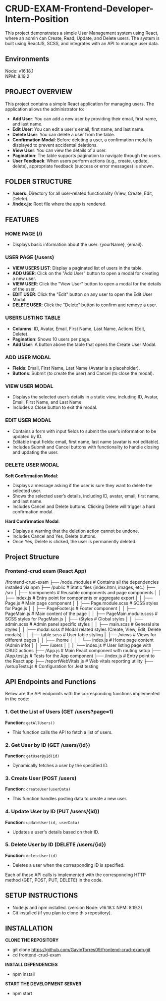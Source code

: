 # CRUD-EXAM-Frontend-Developer-Intern-Position
This project demonstrates a simple User Management system using React, where an admin can Create, Read, Update, and Delete users. The system is built using ReactJS, SCSS, and integrates with an API to manage user data.

## Environments

Node: v16.18.1\
NPM: 8.19.2

## PROJECT OVERVIEW 
This project contains a simple React application for managing users. The application allows the administrator to:

- **Add User**: You can add a new user by providing their email, first name, and last name.
- **Edit User**: You can edit a user's email, first name, and last name.
- **Delete User**: You can delete a user from the table.
- **Confirmation Modal**: Before deleting a user, a confirmation modal is displayed to prevent accidental deletions.
- **View User**: You can view the details of a user.
- **Pagination**: The table supports pagination to navigate through the users.
- **User Feedback**: When users perform actions (e.g., create, update, delete), appropriate feedback (success or error messages) is shown.

## FOLDER STRUCTURE
- **/users**: Directory for all user-related functionality (View, Create, Edit, Delete).
- **/index.js**: Root file where the app is rendered.

## FEATURES

### HOME PAGE  (/)
- Displays basic information about the user: {yourName}, {email}.

### USER PAGE (/users)
- **VIEW USERS LIST**: Display a paginated list of users in the table.
- **ADD USER**: Click on the "Add User" button to open a modal for creating a new user.
- **VIEW USER**: Click the "View User" button to open a modal for the details of the user.
- **EDIT USER**: Click the "Edit" button on any user to open the Edit User Modal.
- **DELETE USER**: Click the "Delete" button to confirm and remove a user.

### USERS LISTING TABLE
- **Columns**: ID, Avatar, Email, First Name, Last Name, Actions (Edit, Delete).
- **Pagination**: Shows 10 users per page.
- **Add User**: A button above the table that opens the Create User Modal.

### ADD USER MODAL
- **Fields**: Email, First Name, Last Name (Avatar is a placeholder).
- **Buttons**: Submit (to create the user) and Cancel (to close the modal).

### VIEW USER MODAL
- Displays the selected user’s details in a static view, including ID, Avatar, Email, First Name, and Last Name.
- Includes a Close button to exit the modal.

### EDIT USER MODAL
- Contains a form with input fields to submit the user’s information to be updated by ID.
- Editable input fields: email, first name, last name (avatar is not editable).
- Includes Submit and Cancel buttons with functionality to handle closing and updating the user.

### DELETE USER MODAL

**Soft Confirmation Modal**:
- Displays a message asking if the user is sure they want to delete the selected user.
- Shows the selected user’s details, including ID, avatar, email, first name, and last name.
- Includes Cancel and Delete buttons. Clicking Delete will trigger a hard confirmation modal.

**Hard Confirmation Modal**:
- Displays a warning that the deletion action cannot be undone.
- Includes Cancel and Yes, Delete buttons.
- Once Yes, Delete is clicked, the user is permanently deleted.

## Project Structure


### Frontend-crud exam (React App)

/frontend-crud-exam
  ├── /node_modules              # Contains all the dependencies installed via npm
  ├── /public                    # Static files (index.html, images, etc.)
  ├── /src
  │   ├── /components            # Reusable components and page components
  │   │   ├── index.js          # Entry point for components or aggregate export
  │   │   ├── Page.js           # Main page component
  │   │   ├── Page.module.scss  # SCSS styles for Page.js
  │   │   ├── PageFooter.js     # Footer component
  │   │   ├── PageMain.js       # Main content of the page
  │   │   ├── PageMain.module.scss # SCSS styles for PageMain.js
  │   ├── /Styles               # Global styles
  │   │   ├── admin.scss        # Admin panel specific styles
  │   │   ├── main.scss         # General site styles
  │   │   ├── modal.scss        # Modal related styles (Create, View, Edit, Delete modals)
  │   │   ├── table.scss        # User table styling
  │   ├── /views                # Views for different pages
  │   │   ├── /home
  │   │   │   └── index.js      # Home page content (Admin info)
  │   │   ├── /users
  │   │   │   └── index.js      # User listing page with CRUD actions
  ├── /App.js                   # Main React component with routing setup
  ├── /App.test.js              # Tests for the App component
  ├── /index.js                 # Entry point to the React app
  ├── /reportWebVitals.js       # Web vitals reporting utility
  ├── /setupTests.js            # Configuration for Jest testing

## API Endpoints and Functions

Below are the API endpoints with the corresponding functions implemented in the code:

### 1. Get the List of Users (GET /users?page=1)
**Function**: `getAllUsers()`
- This function calls the API to fetch a list of users.

### 2. Get User by ID (GET /users/{id})
**Function**: `getUserById(id)`
- Dynamically fetches a user by the specified ID.

### 3. Create User (POST /users)
**Function**: `createUser(userData)`
- This function handles posting data to create a new user.

### 4. Update User by ID (PUT /users/{id})
**Function**: `updateUser(id, userData)`
- Updates a user's details based on their ID.

### 5. Delete User by ID (DELETE /users/{id})
**Function**: `deleteUser(id)`
- Deletes a user when the corresponding ID is specified.

Each of these API calls is implemented with the corresponding HTTP method (GET, POST, PUT, DELETE) in the code.


## SETUP INSTRUCTIONS
- Node.js and npm installed. (version Node: v16.18.1: NPM: 8.19.2)
- Git installed (if you plan to clone this repository).

## INSTALLATION
**CLONE THE REPOSITORY**
- git clone https://github.com/GavinTorres09/frontend-crud-exam.git
- cd frontend-crud-exam

**INSTALL DEPENDENCIES**
- npm install

**START THE DEVELOPMENT SERVER**
- npm start


